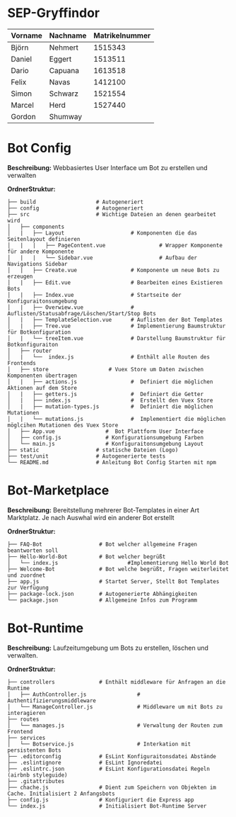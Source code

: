 # SEP-Gryffindor

| Vorname | Nachname | Matrikelnummer
| ------ | ------ | ------ |
| Björn	| Nehmert	| 	1515343
| Daniel	| Eggert| 		1513511
| Dario	| Capuana	| 	1613518
| Felix	| Navas	| 	1412100
| Simon	| Schwarz	| 	1521554
| Marcel| 	Herd	| 	1527440
| Gordon| Shumway |


# Bot Config

**Beschreibung:**
Webbasiertes User Interface um Bot zu erstellen und verwalten

**OrdnerStruktur:**

    ├── build                   # Autogeneriert
    ├── config                  # Autogeneriert
    ├── src                     # Wichtige Dateien an denen gearbeitet wird
    │   ├── components 
    │   |   ├── Layout                     # Komponenten die das Seitenlayout definieren
    │   |   |   ├── PageContent.vue                 # Wrapper Komponente für andere Komponente
    │   |   |   └── Sidebar.vue                     # Aufbau der Navigations Sidebar
    │   |   ├── Create.vue                 # Komponente um neue Bots zu erzeugen
    │   |   ├── Edit.vue                   # Bearbeiten eines Existieren Bots
    │   |   ├── Index.vue                  # Startseite der Konfiguraitonsumgebung
    │   |   ├── Overwiew.vue               # Auflisten/Statusabfrage/Löschen/Start/Stop Bots
    │   |   ├── TemplateSelection.vue      # Auflisten der Bot Templates
    │   |   ├── Tree.vue                   # Implementierung Baumstruktur für Botkonfiguration
    │   |   └── treeItem.vue               # Darstellung Baumstruktur für Botkonfiguraiton
    │   ├── router
    │   |   └──  index.js                  # Enthält alle Routen des Frontends 
    │   ├── store                   # Vuex Store um Daten zwischen Komponenten übertragen
    │   |   ├── actions.js                 #  Definiert die möglichen Aktionen auf dem Store
    │   |   ├── getters.js                 #  Definiert die Getter
    │   |   ├── index.js                   #  Erstellt den Vuex Store
    │   |   ├── mutation-types.js          #  Definiert die möglichen Mutationen
    │   |   └── mutations.js               #  Implementiert die möglichen möglcihen Mutationen des Vuex Store
    │   ├── App.vue                #  Bot Plattform User Interface  
    │   ├── config.js              # Konfigurationsumgebung Farben
    │   └── main.js                # Konfiguraitonsumgebung Layout
    ├── static                  # statische Dateien (Logo)
    ├── test/unit               # Autogenerierte tests
    └── README.md               # Anleitung Bot Config Starten mit npm


# Bot-Marketplace

**Beschreibung:**
Bereitstellung mehrerer Bot-Templates in einer Art Marktplatz. 
Je nach Auswhal wird ein anderer Bot erstellt

**OrdnerStruktur:**

    ├── FAQ-Bot                  # Bot welcher allgemeine Fragen beantworten soll
    ├── Hello-World-Bot          # Bot welcher begrüßt
    │   └── index.js                      #Implementierung Hello World Bot
    ├── Welcome-Bot              # Bot welche begrüßt, Fragen weiterleitet und zuordnet
    ├── app.js                   # Startet Server, Stellt Bot Templates zur Verfügung
    ├── package-lock.json        # Autogenerierte Abhängigkeiten
    └── package.json             # Allgemeine Infos zum Programm


# Bot-Runtime

**Beschreibung:**
Laufzeitumgebung um Bots zu erstellen, löschen und verwalten.

**OrdnerStruktur:**

    ├── controllers              # Enthält middleware für Anfragen an die Runtime
    │   ├── AuthController.js                # Authentifizierungsmiddleware
    │   └── ManageController.js              # Middleware um mit Bots zu interagieren
    ├── routes                   
    │   └── manages.js                       # Verwaltung der Routen zum Frontend
    ├── services                 
    │   └── Botservice.js                    # Interkation mit persistenten Bots
    ├── .editorconfig            # EsLint Konfiguraitonsdatei Abstände 
    ├── .eslintignore            # EsLint Ignoredatei
    ├── .eslintrc.json           # EsLint Konfigurationsdatei Regeln (airbnb styleguide)
    ├── .gitattributes
    ├── chache.js                # Dient zum Speichern von Objekten im Cache. Initialisiert 2 Anfangsbots
    ├── config.js                # Konfiguriert die Express app
    └── index.js                 # Initialisiert Bot-Runtime Server
    
